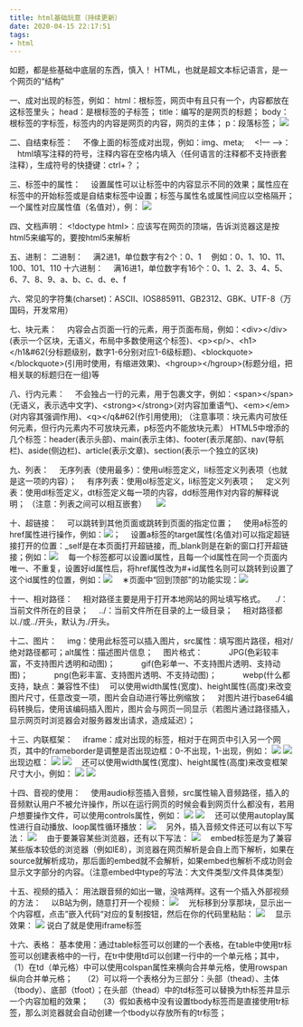 ```yaml
---
title: html基础玩意（持续更新）
date: 2020-04-15 22:17:51
tags:
- html
---
```

如题，都是些基础中底层的东西，慎入！
HTML，也就是超文本标记语言，是一个网页的“结构”

一、成对出现的标签，例如：
html：根标签，网页中有且只有一个，内容都放在这标签里头；
head：是根标签的子标签；
title：编写的是网页的标题；
body：根标签的字标签，标签内的内容是网页的内容，网页的主体；
p：段落标签；
![](1.JPG)
<!--more-->
二、自结束标签：
&#8195;不像上面的标签成对出现，例如：img、meta;
&#8195;&#60;!&#8211;&#8211; &#8211;&#8211;&#62;：
&#8195;html填写注释的符号，注释内容在空格内填入（任何语言的注释都不支持嵌套注释），生成符号的快捷键：ctrl+？；

三、标签中的属性：
&#8195;设置属性可以让标签中的内容显示不同的效果；属性应在标签中的开始标签或是自结束标签中设置；标签与属性名或属性间应以空格隔开；一个属性对应属性值（名值对），例：
![](2.JPG)

四、文档声明：
&#60;!doctype html&#62;：应该写在网页的顶端，告诉浏览器这是按html5来编写的，要按html5来解析

五、进制：
二进制：
&#8195;满2进1，单位数字有2个：0、1
&#8195;例如：0、1、10、11、100、101、110
十六进制：
&#8195;满16进1，单位数字有16个：0、1、2、3、4、5、6、7、8、9、a、b、c、d、e、f

六、常见的字符集(charset)：ASCII、IOS885911、GB2312、GBK、UTF-8（万国码，开发常用）

七、块元素：
&#8195;内容会占页面一行的元素，用于页面布局，例如：&#60;div&#62;&#60;/div&#62;(表示一个区块，无语义，布局中多数使用这个标签)、&#60;p&#62;&#60;p/&#62;、&#60;h1&#62;&#60;/h1&#62(分标题级别，数字1-6分别对应1-6级标题)、&#60;blockquote&#62;&#60;/blockquote&#62;(引用时使用，有缩进效果)、&#60;hgroup&#62;&#60;/hgroup&#62;(标题分组，把相关联的标题归在一组)等

八、行内元素：
&#8195;不会独占一行的元素，用于包裹文字，例如：&#60;span&#62;&#60;/span&#62;(无语义，表示选中文字)、&#60;strong&#62;&#60;/strong&#62;(对内容加重语气)、&#60;em&#62;&#60;/em&#62;(对内容其强调作用)、&#60;q&#62;&#60;/q&#62(作引用使用);
（注意事项：块元素内可放任何元素，但行内元素内不可放块元素，p标签内不能放块元素）
HTML5中增添的几个标签：header(表示头部)、main(表示主体)、footer(表示尾部)、nav(导航栏)、aside(侧边栏)、article(表示文章)、section(表示一个独立的区块)

九、列表：
&#8195;无序列表（使用最多）：使用ul标签定义，li标签定义列表项（也就是这一项的内容）；
&#8195;有序列表：使用ol标签定义，li标签定义列表项；
&#8195;定义列表：使用dl标签定义，dt标签定义每一项的内容，dd标签用作对内容的解释说明；
（注意：列表之间可以相互嵌套）
&#8195;![](3.JPG)

十、超链接：
&#8195;可以跳转到其他页面或跳转到页面的指定位置；
&#8195;使用a标签的href属性进行操作，例如：![](4.JPG)；
&#8195;设置a标签的target属性(名值对)可以指定超链接打开的位置：_self是在本页面打开超链接，而_blank则是在新的窗口打开超链接；例如：![](5.JPG)
&#8195;每一个标签都可以设置id属性，且每一个id属性在同一个页面内唯一、不重复，设置好id属性后，将href属性改为#+id属性名则可以跳转到设置了这个id属性的位置，例如：![](6.JPG)
&#8195;&#8727;页面中“回到顶部”的功能实现：![](7.JPG)

十一、相对路径：
&#8195;相对路径主要是用于打开本地网站的网址填写格式。
&#8195;./：当前文件所在的目录；
&#8195;../：当前文件所在目录的上一级目录；
&#8195;相对路径都以./或../开头，默认为./开头。

十二、图片：
&#8195;img：使用此标签可以插入图片，src属性：填写图片路径，相对/绝对路径都可；alt属性：描述图片信息；
&#8195;图片格式：
&#8195;&#8195;&#8195;JPG(色彩较丰富，不支持图片透明和动图)；
&#8195;&#8195;&#8195;gif(色彩单一、不支持图片透明、支持动图)；
&#8195;&#8195;&#8195;png(色彩丰富、支持图片透明、不支持动图)；
&#8195;&#8195;&#8195;webp(什么都支持，缺点：兼容性不佳)
&#8195;可以使用width属性(宽度)、height属性(高度)来改变图片尺寸，任意改变一项，图片会自动进行等比例缩放；
&#8195;对图片进行base64编码转换后，使用该编码插入图片，图片会与网页一同显示（若图片通过路径插入，显示网页时浏览器会对服务器发出请求，造成延迟）；

十三、内联框架：
&#8195;iframe：成对出现的标签，相对于在网页中引入另一个网页，其中的frameborder是调整是否出现边框：0-不出现，1-出现，例如：
![](8.JPG)
![](9.JPG)
出现边框：
![](10.JPG)
![](11.JPG)
&#8195;还可以使用width属性(宽度)、height属性(高度)来改变框架尺寸大小，例如：
![](12.JPG)
![](13.JPG)

十四、音视的使用：
&#8195;使用audio标签插入音频，src属性输入音频路径，插入的音频默认用户不被允许操作，所以在运行网页的时候会看到网页什么都没有，若用户想要操作文件，可以使用controls属性，例如：
![](14.JPG)
![](15.JPG)
&#8195;还可以使用autoplay属性进行自动播放、loop属性循环播放：
![](16.JPG)
&#8195;另外，插入音频文件还可以有以下写法：
![](17.JPG)
&#8195;由于要兼容某些浏览器，还有以下写法：
![](18.JPG)
&#8195;embed标签是为了兼容某些版本较低的浏览器（例如IE8），浏览器在网页解析是会自上而下解析，如果在source就解析成功，那后面的embed就不会解析，如果embed也解析不成功则会显示文字部分的内容。（注意embed中type的写法：大文件类型/文件具体类型）

十五、视频的插入：
用法跟音频的如出一辙，没啥两样。这有一个插入外部视频的方法：
&#8195;以B站为例，随意打开一个视频：
![](19.JPG)
&#8195;光标移到分享那块，显示出一个内容框，点击”嵌入代码“对应的复制按钮，然后在你的代码里粘贴：
![](21.JPG)
&#8195;显示效果：
![](20.JPG)
说白了就是使用iframe标签

十六、表格：
基本使用：通过table标签可以创建的一个表格，在table中使用tr标签可以创建表格中的一行，在tr中使用td可以创建一行中的一个单元格；其中，
&#8195;（1）在td（单元格）中可以使用colspan属性来横向合并单元格，使用rowspan纵向合并单元格；
&#8195;（2）可以将一个表格分为三部分：头部（thead）、主体（tbody）、底部（tfoot）；在头部（thead）中的td标签可以替换为th标签并显示一个内容加粗的效果；
&#8195;（3）假如表格中没有设置tbody标签而是直接使用tr标签，那么浏览器就会自动创建一个tbody以存放所有的tr标签；
